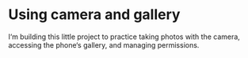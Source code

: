 # Using camera and gallery
I‘m building this little project to practice taking photos with the camera, accessing the phone‘s gallery, and managing permissions.

